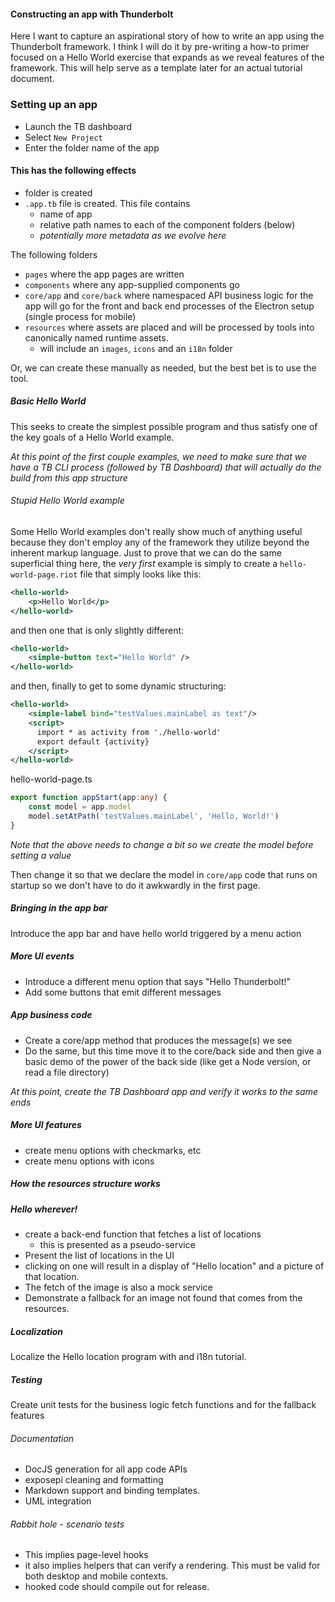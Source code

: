 #### Constructing an app with Thunderbolt

Here I want to capture an aspirational story of how to write an
app using the Thunderbolt framework.  I think I will do it by 
pre-writing a how-to primer focused on a Hello World exercise that
expands as we reveal features of the framework.  This will help serve
as a template later for an actual tutorial document.

### Setting up an app
- Launch the TB dashboard
- Select `New Project`
- Enter the folder name of the app

#### This has the following effects
- folder is created
- `.app.tb` file is created. This file contains
    - name of app
    - relative path names to each of the component folders (below)
    - _potentially more metadata as we evolve here_
    
The following folders
- `pages` where the app pages are written
- `components` where any app-supplied components go
- `core/app` and `core/back` where namespaced API business logic
for the app will go for the front and back end processes of the Electron
setup (single process for mobile)
- `resources` where assets are placed and will be processed by tools
into canonically named runtime assets.
    - will include an `images`, `icons` and an `i18n` folder

Or, we can create these manually as needed, but the best bet is to use
the tool.

##### Basic Hello World
This seeks to create the simplest possible program and thus satisfy
one of the key goals of a Hello World example. 

_At this point of the first couple examples, we need to make sure that
we have a TB CLI process (followed by TB Dashboard) that will actually
do the build from this app structure_

###### Stupid Hello World example
Some Hello World examples don't really show much of anything useful because
they don't employ any of the framework they utilize beyond the inherent
markup language.  Just to prove that we can do the same superficial thing here,
the _very first_ example is simply to create a `hello-world-page.riot`
file that simply looks like this:
```xml
<hello-world>
    <p>Hello World</p>
</hello-world>
```
and then one that is only slightly different:
```xml
<hello-world>
    <simple-button text="Hello World" />
</hello-world>
```
and then, finally to get to some dynamic structuring:
```xml
<hello-world>
    <simple-label bind="testValues.mainLabel as text"/>
    <script>
      import * as activity from './hello-world'
      export default {activity}
    </script>
</hello-world>
```
hello-world-page.ts
```typescript
export function appStart(app:any) {
    const model = app.model
    model.setAtPath('testValues.mainLabel', 'Hello, World!')
}
```
_Note that the above needs to change a bit so we create the model before
setting a value_

Then change it so that we declare the model in `core/app` code that
runs on startup so we don't have to do it awkwardly in the first page.

##### Bringing in the app bar
Introduce the app bar and have hello world triggered by a menu action

##### More UI events
- Introduce a different menu option that says "Hello Thunderbolt!"
- Add some buttons that emit different messages
 
##### App business code

- Create a core/app method that produces the message(s) we see
- Do the same, but this time move it to the core/back side and then
give a basic demo of the power of the back side (like get a Node version,
  or read a file directory)
  
_At this point, create the TB Dashboard app and verify it works to the
same ends_

##### More UI features
- create menu options with checkmarks, etc 
- create menu options with icons

##### How the resources structure works

##### Hello wherever!
- create a back-end function that fetches a list of locations
  - this is presented as a pseudo-service
- Present the list of locations in the UI
- clicking on one will result in a display of "Hello location" and a 
picture of that location.
- The fetch of the image is also a mock service
- Demonstrate a fallback for an image not found that comes from
the resources.

##### Localization
Localize the Hello location program with and i18n tutorial.

##### Testing
Create unit tests for the business logic fetch functions
and for the fallback features

###### Documentation
- DocJS generation for all app code APIs
- exposepi cleaning and formatting
- Markdown support and binding templates.
- UML integration


###### Rabbit hole - scenario tests
- This implies page-level hooks
- it also implies helpers that can verify a rendering.  This must
be valid for both desktop and mobile contexts.
- hooked code should compile out for release.

